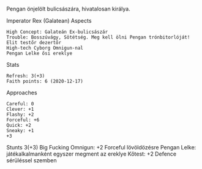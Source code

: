 Pengan önjelölt bulicsászára, hivatalosan királya.


Imperator Rex (Galatean)
Aspects

    High Concept: Galateán Ex-bulicsászár
    Trouble: Bosszúvágy, Sötétség. Meg kell ölni Pengan trónbitorlóját!
    Elit testőr dezertőr
    High-tech Cyborg Omnigun-nal
    Pengan Lelke ősi ereklye

Stats

    Refresh: 3(+3)
    Faith points: 6 (2020-12-17)

Approaches

    Careful: 0
    Clever: +1
    Flashy: +2
    Forceful: +6
    Quick: +2
    Sneaky: +1
    +3

Stunts
3(+3)
    Big Fucking Omnigun: +2 Forceful lövöldözésre
    Pengan Lelke: játékalkalmanként egyszer megment az ereklye
    Kőtest: +2 Defence sérüléssel szemben


